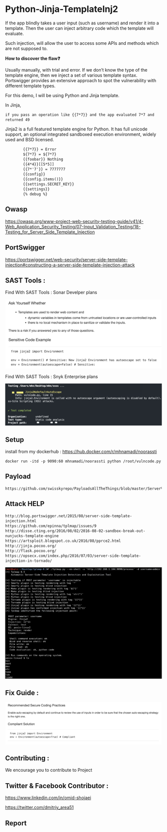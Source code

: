 # Python-Jinja-TemplateInj2

If the app blindly takes a user input (such as username) and render it into a template. Then the user can inject arbitrary code which the template will evaluate.

Such injection, will allow the user to access some APIs and methods which are not supposed to.

**How to discover the flaw❓**

Usually manually, with trial and error. If we don’t know the type of the template engine, then we inject a set of various template syntax. Portswigger provides an extensive approach to spot the vulnerability with different template types.

For this demo, I will be using Python and Jinja template.

In Jinja, 

    if you pass an operation like {{7*7}} and the app evaluated 7*7 and returned 49


Jinja2 is a full featured template engine for Python. It has full unicode support, an optional integrated sandboxed execution environment, widely used and BSD licensed.

            {{7*7}} = Error
            ${7*7} = ${7*7}
            {{foobar}} Nothing
            {{4*4}}[[5*5]]
            {{7*'7'}} = 7777777
            {{config}}
            {{config.items()}}
            {{settings.SECRET_KEY}}
            {{settings}}
            {% debug %}
            
## Owasp

https://owasp.org/www-project-web-security-testing-guide/v41/4-Web_Application_Security_Testing/07-Input_Validation_Testing/18-Testing_for_Server_Side_Template_Injection

## PortSwigger

https://portswigger.net/web-security/server-side-template-injection#constructing-a-server-side-template-injection-attack

## SAST Tools : 


Find With SAST Tools : Sonar Develper plans


![Getting Started](68.png)



Find With SAST Tools : Snyk Enterprise plans

![Getting Started](69.png)




## Setup

install from my dockerhub : https://hub.docker.com/r/mhnamadi/noorassti


    docker run -itd -p 9090:60 mhnamadi/noorassti python /root/vulncode.py


## Payload 

    https://github.com/swisskyrepo/PayloadsAllTheThings/blob/master/Server%20Side%20Template%20Injection/Intruder/ssti.fuzz

## Attack HELP

    http://blog.portswigger.net/2015/08/server-side-template-injection.html
    https://github.com/epinna/tplmap/issues/9
    http://disse.cting.org/2016/08/02/2016-08-02-sandbox-break-out-nunjucks-template-engine
    https://artsploit.blogspot.co.uk/2016/08/pprce2.html
    http://jinja.pocoo.org/
    http://flask.pocoo.org/
    https://opsecx.com/index.php/2016/07/03/server-side-template-injection-in-tornado/



![Getting Started](66.png)

## Fix Guide :  

![Getting Started](67.png)


## Contributing : 
 
We encourage you to contribute to Project

## Twitter & Facebook Contributor :

   https://www.linkedin.com/in/omid-shojaei
   
   https://twitter.com/dmitriy_area51

  
## Report 





